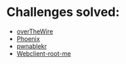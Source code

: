 # Challenges solved:

- [overTheWire](https://github.com/waqarNaeem786/ctfs/blob/main/bandit.md) 
- [Phoenix](/phoenix.md)
- [pwnablekr](/pwnablekr.md)
- [Webclient-root-me](/root-me-webclient.md)
